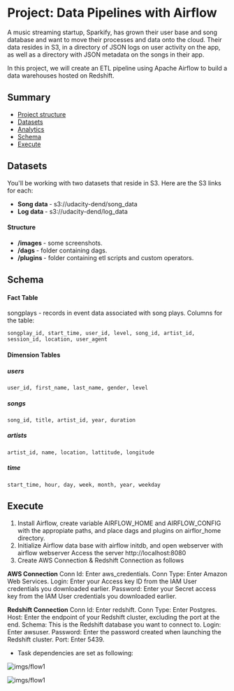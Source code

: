 # Project: Data Pipelines with Airflow

A music streaming startup, Sparkify, has grown their user base and song database and want to move their processes and data onto the cloud. Their data resides in S3, in a directory of JSON logs on user activity on the app, as well as a directory with JSON metadata on the songs in their app.

In this project, we will create an ETL pipeline using Apache Airflow to build a data warehouses hosted on Redshift.


## Summary
* [Project structure](#Structure)
* [Datasets](#Datasets)
* [Analytics](#Analytics)
* [Schema](#Schema)
* [Execute](#Execute)

## Datasets

You'll be working with two datasets that reside in S3. Here are the S3 links for each:

* <b> Song data </b> - s3://udacity-dend/song_data
* <b> Log data </b> - s3://udacity-dend/log_data

#### Structure
* <b> /images </b> - some screenshots.
* <b> /dags </b> - folder containing dags.
* <b> /plugins </b> - folder containing etl scripts and custom operators. 

## Schema

#### Fact Table
songplays - records in event data associated with song plays. Columns for the table:

    songplay_id, start_time, user_id, level, song_id, artist_id, session_id, location, user_agent

#### Dimension Tables 
##### users

    user_id, first_name, last_name, gender, level
##### songs

    song_id, title, artist_id, year, duration

##### artists

    artist_id, name, location, lattitude, longitude

##### time

    start_time, hour, day, week, month, year, weekday
    
## Execute

1. Install Airflow, create variable AIRFLOW_HOME and AIRFLOW_CONFIG with the appropiate paths, and place dags and plugins on airflor_home directory.
2. Initialize Airflow data base with airflow initdb, and open webserver with airflow webserver
Access the server http://localhost:8080 
3. Create AWS Connection & Redshift Connection as follows

**AWS Connection**
Conn Id: Enter aws_credentials.
Conn Type: Enter Amazon Web Services.
Login: Enter your Access key ID from the IAM User credentials you downloaded earlier.
Password: Enter your Secret access key from the IAM User credentials you downloaded earlier.

**Redshift Connection**
Conn Id: Enter redshift.
Conn Type: Enter Postgres.
Host: Enter the endpoint of your Redshift cluster, excluding the port at the end. 
Schema: This is the Redshift database you want to connect to.
Login: Enter awsuser.
Password: Enter the password created when launching the Redshift cluster.
Port: Enter 5439.

* Task dependencies are set as following:

![imgs/flow1](imgs/flow.png)

![imgs/flow1](imgs/flow2.png)


